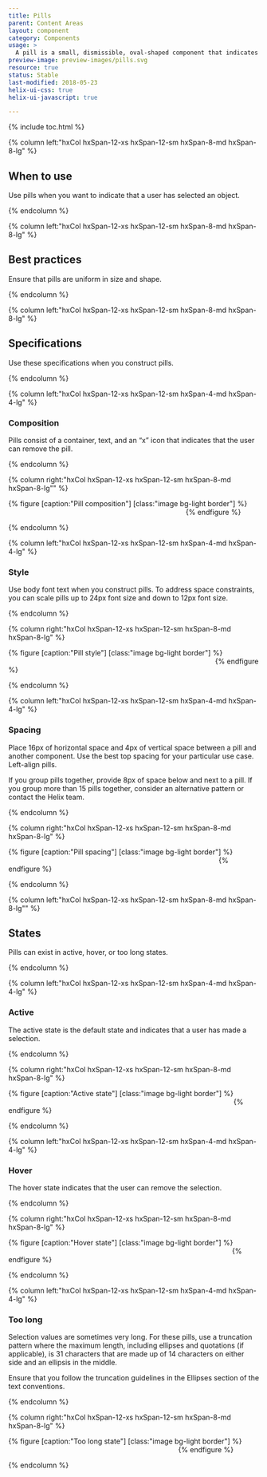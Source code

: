 ```yaml
---
title: Pills
parent: Content Areas
layout: component
category: Components
usage: >
  A pill is a small, dismissible, oval-shaped component that indicates selection. Use pills to provide feedback for selected keyword search terms, an input text search, or the name of a server selected by the user. You can represent any selectable object with a pill.
preview-image: preview-images/pills.svg
resource: true
status: Stable
last-modified: 2018-05-23
helix-ui-css: true
helix-ui-javascript: true

---
```


{% include toc.html %}

<section class="static-section" markdown="1">

<div class="hxRow" markdown="1">

{% column left:"hxCol hxSpan-12-xs hxSpan-12-sm hxSpan-8-md hxSpan-8-lg" %}

## When to use

Use pills when you want to indicate that a user has selected an object.

{% endcolumn %}

</div>

</section>

<section class="static-section" markdown="1">

<div class="hxRow" markdown="1">

{% column left:"hxCol hxSpan-12-xs hxSpan-12-sm hxSpan-8-md hxSpan-8-lg" %}

## Best practices

Ensure that pills are uniform in size and shape.

{% endcolumn %}

</div>

</section>

<section class="static-section" markdown="1">

<div class="hxRow" markdown="1">

{% column left:"hxCol hxSpan-12-xs hxSpan-12-sm hxSpan-8-md hxSpan-8-lg" %}

## Specifications
Use these specifications when you construct pills.

{% endcolumn %}

</div>

</section>

<section class="static-section" markdown="1">

<div class="hxRow" markdown="1">

{% column left:"hxCol hxSpan-12-xs hxSpan-12-sm hxSpan-4-md hxSpan-4-lg" %}

### Composition

Pills consist of a container, text, and an “x” icon that indicates that the user can remove the pill.

{% endcolumn %}

{% column right:"hxCol hxSpan-12-xs hxSpan-12-sm hxSpan-8-md hxSpan-8-lg"" %}

{% figure [caption:"Pill composition"] [class:"image bg-light border"] %}
<embed src="{{site.url}}/assets/images/components/content-areas/pills/pills-composition.png" width="352px"/>
{% endfigure %}

{% endcolumn %}

</div>

</section>

<section class="static-section" markdown="1">

<div class="hxRow" markdown="1">

{% column left:"hxCol hxSpan-12-xs hxSpan-12-sm hxSpan-4-md hxSpan-4-lg" %}

### Style

Use body font text when you construct pills. To address space constraints, you can scale pills up to 24px font size and down to 12px font size.

{% endcolumn %}

{% column right:"hxCol hxSpan-12-xs hxSpan-12-sm hxSpan-8-md hxSpan-8-lg" %}

{% figure [caption:"Pill style"] [class:"image bg-light border"] %}
<embed src="{{site.url}}/assets/images/components/content-areas/pills/pills-style.png" width="411px"/>
{% endfigure %}

{% endcolumn %}

</div>

</section>

<section class="static-section" markdown="1">

<div class="hxRow" markdown="1">

{% column left:"hxCol hxSpan-12-xs hxSpan-12-sm hxSpan-4-md hxSpan-4-lg" %}

### Spacing

Place 16px of horizontal space and 4px of vertical space between a pill and another component. Use the best top spacing for your particular use case. Left-align pills.

If you group pills together, provide 8px of space below and next to a pill. If you group more than 15 pills together, consider an alternative pattern or contact the Helix team.

{% endcolumn %}

{% column right:"hxCol hxSpan-12-xs hxSpan-12-sm hxSpan-8-md hxSpan-8-lg" %}

{% figure [caption:"Pill spacing"] [class:"image bg-light border"] %}
<embed src="{{site.url}}/assets/images/components/content-areas/pills/pills-spacing.png" width="418px"/>
{% endfigure %}

{% endcolumn %}

</div>

</section>

<section class="static-section" markdown="1">

<div class="hxRow" markdown="1">

{% column left:"hxCol hxSpan-12-xs hxSpan-12-sm hxSpan-8-md hxSpan-8-lg"" %}

## States

Pills can exist in active, hover, or too long states.

{% endcolumn %}

</div>

</section>

<section class="static-section" markdown="1">

<div class="hxRow" markdown="1">

{% column left:"hxCol hxSpan-12-xs hxSpan-12-sm hxSpan-4-md hxSpan-4-lg" %}

### Active

The active state is the default state and indicates that a user has made a selection.

{% endcolumn %}

{% column right:"hxCol hxSpan-12-xs hxSpan-12-sm hxSpan-8-md hxSpan-8-lg" %}

{% figure [caption:"Active state"] [class:"image bg-light border"] %}
<embed src="{{site.url}}/assets/images/components/content-areas/pills/pills-states-active.png" width="448px"/>
{% endfigure %}

{% endcolumn %}

</div>

</section>

<section class="static-section" markdown="1">

<div class="hxRow" markdown="1">

{% column left:"hxCol hxSpan-12-xs hxSpan-12-sm hxSpan-4-md hxSpan-4-lg" %}

### Hover
The hover state indicates that the user can remove the selection.

{% endcolumn %}

{% column right:"hxCol hxSpan-12-xs hxSpan-12-sm hxSpan-8-md hxSpan-8-lg" %}

{% figure [caption:"Hover state"] [class:"image bg-light border"] %}
<embed src="{{site.url}}/assets/images/components/content-areas/pills/pills-states-hover.png" width="445px"/>
{% endfigure %}

{% endcolumn %}

</div>

</section>

<section class="static-section" markdown="1">

<div class="hxRow" markdown="1">

{% column left:"hxCol hxSpan-12-xs hxSpan-12-sm hxSpan-4-md hxSpan-4-lg" %}

### Too long
Selection values are sometimes very long. For these pills, use a truncation pattern where the maximum length, including ellipses and quotations (if applicable), is 31 characters that are made up of 14 characters on either side and an ellipsis in the middle.

Ensure that you follow the truncation guidelines in the Ellipses section of the text conventions.

{% endcolumn %}

{% column right:"hxCol hxSpan-12-xs hxSpan-12-sm hxSpan-8-md hxSpan-8-lg" %}

{% figure [caption:"Too long state"] [class:"image bg-light border"] %}
<embed src="{{site.url}}/assets/images/components/content-areas/pills/pills-too_long.png" width="337px"/>
{% endfigure %}

{% endcolumn %}

</div>

</section>
